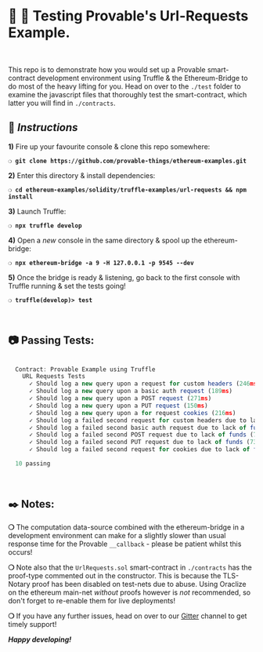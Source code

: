 # :wrench: :construction: Testing Provable's Url-Requests Example.

&nbsp;

This repo is to demonstrate how you would set up a Provable smart-contract development environment using Truffle & the Ethereum-Bridge to do most of the heavy lifting for you. Head on over to the `./test` folder to examine the javascript files that thoroughly test the smart-contract, which latter you will find in `./contracts`.

## :page_with_curl:  _Instructions_

**1)** Fire up your favourite console & clone this repo somewhere:

__`❍ git clone https://github.com/provable-things/ethereum-examples.git`__

**2)** Enter this directory & install dependencies:

__`❍ cd ethereum-examples/solidity/truffle-examples/url-requests && npm install`__

**3)** Launch Truffle:

__`❍ npx truffle develop`__

**4)** Open a _new_ console in the same directory & spool up the ethereum-bridge:

__`❍ npx ethereum-bridge -a 9 -H 127.0.0.1 -p 9545 --dev`__

**5)** Once the bridge is ready & listening, go back to the first console with Truffle running & set the tests going!

__`❍ truffle(develop)> test`__

&nbsp;

## :camera: Passing Tests:

```javascript

  Contract: Provable Example using Truffle
    URL Requests Tests
      ✓ Should log a new query upon a request for custom headers (246ms)
      ✓ Should log a new query upon a basic auth request (189ms)
      ✓ Should log a new query upon a POST request (271ms)
      ✓ Should log a new query upon a PUT request (150ms)
      ✓ Should log a new query upon a for request cookies (216ms)
      ✓ Should log a failed second request for custom headers due to lack of funds (97ms)
      ✓ Should log a failed second basic auth request due to lack of funds (75ms)
      ✓ Should log a failed second POST request due to lack of funds (75ms)
      ✓ Should log a failed second PUT request due to lack of funds (73ms)
      ✓ Should log a failed second request for cookies due to lack of funds (51ms)

  10 passing
```

&nbsp;

## :black_nib: Notes:

__❍__ The computation data-source combined with the ethereum-bridge in a development environment can make for a slightly slower than usual response time for the Provable `__callback` - please be patient whilst this occurs!

__❍__ Note also that the `UrlRequests.sol` smart-contract in `./contracts` has the proof-type commented out in the constructor. This is because the TLS-Notary proof has been disabled on test-nets due to abuse. Using Oraclize on the ethereum main-net _without_ proofs however is _not_ recommended, so don't forget to re-enable them for live deployments!

__❍__ If you have any further issues, head on over to our [Gitter](https://gitter.im/provable/ethereum-api?raw=true) channel to get timely support!

__*Happy developing!*__
